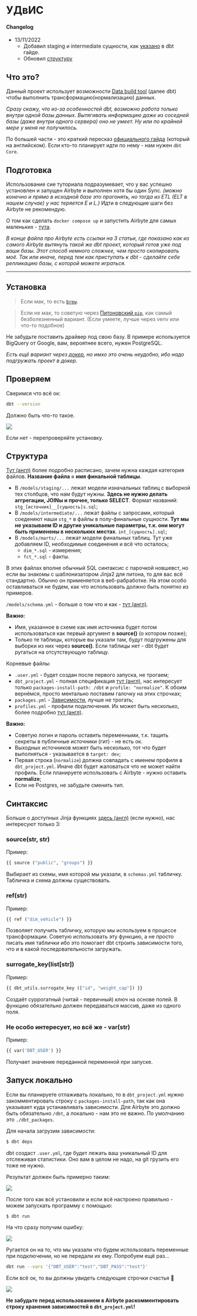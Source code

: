# УДвИС

#### Changelog

- 13/11/2022
  - Добавил staging и intermediate сущности, как [указано](https://docs.getdbt.com/guides/best-practices/how-we-structure/1-guide-overview) в dbt гайде.
  - Обновил [структуру](#%D1%81%D1%82%D1%80%D1%83%D0%BA%D1%82%D1%83%D1%80%D0%B0)

## Что это?

Данный проект использует возможности [Data build tool](https://docs.getdbt.com/) (далее dbt) чтобы выполнить трансформацию(нормализацию) данных.

_Сразу скажу, что из-за особенностей dbt, возможно работа только внутри одной базы данных. Вытягивать информацию даже из соседней базы (даже внутри одного сервера) оно не умеет. Ну или по крайней мере у меня не получилось._

По большей части - это краткий пересказ [официального гайда](https://docs.getdbt.com/docs/get-started/getting-started/overview) (который на английском). Если кто-то планирует идти по нему - нам нужен `dbt Core`.

## Подготовка

Использование сие туториала подразумевает, что у вас успешно установлен и запущен Airbyte и выполнен хотя бы один Sync. _(можно конечно и прямо в исходной базе это прогонять, но тогда из ETL (ELT в нашем случае) у нас теряется E и L.)_ Идти в следующие шаги без Airbyte не рекомендую.

О том как сделать `docker compose up` и запустить Airbyte для самых маленьких - [тута](./HOWTO_Airbyte.md).

_В конце файла про Airbyte есть ссылки на 3 статьи, где показано как из самого Airbyte вытянуть такой же dbt проект, который готов уже под ваши базы. Этот способ немного сложнее, чем просто скопировать моё. Так или иначе, перед тем как приступать к dbt - сделайте себе репликацию базы, с которой можете играться._

---

## Установка

> Если мак, то есть [`brew`](https://docs.getdbt.com/docs/get-started/installation).

> Если не мак, то советую через [Питоновский `pip`](https://docs.getdbt.com/docs/get-started/pip-install), как самый безболезненный вариант. (Если умеете, лучше через venv или что-то подобное)

Не забудьте поставить драйвер под свою базу. В примере используется BigQuery от Google, вам, вероятнее всего, нужен PostgreSQL.

_Есть ещё вариант через [докер](https://docs.getdbt.com/docs/get-started/docker-install), но имхо это очень неудобно, ибо надо подгружать проект в докер._

## Проверяем

Сверимся что всё ок:

```bash
dbt --version
```

Должно быть что-то такое.

![](./_screenshots/dbt_ver.png)

Если нет - перепроверяйте установку.

## Структура

[Тут (англ)](https://docs.getdbt.com/guides/best-practices/how-we-structure/1-guide-overview#guide-structure-overview) более подробно расписано, зачем нужна каждая категория файлов. **Название файла = имя финальной таблицы**.

- В `/models/staging/...` лежат модели изначальных таблиц с выборкой тех столбцов, что нам будут нужны. **Здесь не нужно делать аггрегации, JOINы и прочее, только SELECT**. Формат названий: `stg_[источник]__[сущность]s.sql`;
- В `/models/intermediate/...` лежат файлы с запросами, который соеденяют наши `stg_*` в файлы в полу-финальные сущности. **Тут мы не указываем ID и другие уникальные параметры, т.к. они могут быть применены в нескольких местах**. `int_[сущность].sql`;
- В `/models/marts/...` лежат модели финальных таблиц. Тут уже добавляем ID, необходимые соединения и всё что осталось;
  - `dim_*.sql` - измерения;
  - `fct_*.sql` - факты.

В этих файлах вполне обычный SQL синтаксис с парочкой новшевст, но если вы знакомы с шаблонизатором Jinja2 для питона, то для вас всё стандартно. Обычно он применяется в веб-рабработке. На этом особо оставливаться не будем, как что использовать должно быть понятно из примеров.

`/models/schema.yml` - больше о том что и как - [тут (англ)](https://docs.getdbt.com/docs/build/sources).

**Важно:**

- Имя, указанное в схеме как имя источника будет потом использоваться как первый аргумент в **source()** (о котором позже);
- Только те таблицы, которые вы указали там, будут подгружены для выборки из них через **source()**. Если таблицы нет - dbt будет ругаться на отсутствующую таблицу.

Корневые файлы:

- `.user.yml` - будет создан после первого запуска, не трогаем;
- `dbt_project.yml` - полная спецификация [тут (англ)](https://docs.getdbt.com/reference/dbt_project.yml), нас интересует только `packages-install-path: /dbt` и `profile: "normalize"`. К обоим вернёмся, просто ментально поставим галочку на этих строчках;
- `packages.yml` - [Зависимости](https://docs.getdbt.com/docs/build/packages), лучше не трогать;
- `profiles.yml` - профили подключения. Их может быть несколько, более подробно [тут (англ)](https://docs.getdbt.com/reference/profiles.yml).

**Важно:**

- Советую логин и пароль оставить переменными, т.к. тащить секреты в публичные источники (гит) - не есть ок.
- Выходных источников может быть несколько, тот что будет выполняться - указывается в `target: dev`;
- Первая строка (`normalize`) должна совпадать с именем профиля в `dbt_project.yml`. Иначе dbt будет жаловаться что не может найти профиль. Если планируете использовать с Airbyte - нужно оставить **normalize**;
- Если не Postgres, не забудьте сменить тип.

## Синтаксис

Больше о доступных Jinja функциях [здесь (англ)](https://docs.getdbt.com/reference/dbt-jinja-functions) (если нужно), нас интересуют только 3:

### source(str, str)

Пример:

```python
{{ source ("public", "groups") }}
```

Выбирает из схемы, имя которой мы указали, в `schemas.yml` табличку. Табличка и схема должны существовать.

### ref(str)

Пример:

```python
{{ ref ("dim_vehicle") }}
```

Позволяет получить табличку, которую мы используем в процессе трансформации. Советую использовать эту функцию, а не просто писать имя таблички ибо это помогает dbt строить зависимости того, что и в какой последовательности загружать.

### surrogate_key(list[str])

Пример:

```python
{{ dbt_utils.surrogate_key (["id", "weight_cap"]) }}
```

Создаёт суррогатный (читай - первичный) ключ на основе полей. В функцию обязательно должен передаваться массив, даже из одного поля.

### Не особо интересует, но всё же - var(str)

Пример:

```python
{{ var('DBT_USER') }}
```

Получает значение переданной переменной при запуске.

## Запуск локально

Если вы планируете отлаживать локально, то в `dbt_project.yml` нужно закомментировать строку с `packages-install-path`, так как она указывает куда устанавливать зависимости. Для Airbyte это должно быть обязательно `/dbt`, а локально - нам это не важно. По умолчанию это `./dbt_packages`.

Для начала загрузим зависимости:

```bash
$ dbt deps
```

dbt создаст `.user.yml`, где будет лежать ваш уникальный ID для отслеживая статистики. Оно вам в целом не надо, на git грузить его тоже не нужно.

Результат должен быть примерно таким:

![](./_screenshots/dbt_deps.png)

После того как всё установили и если всё настроено правильно - можем запускать программу с помощью:

```bash
$ dbt run
```

На что сразу получим ошибку:

![](./_screenshots/dbt_error.png)

Ругается он на то, что мы указали что будем использовать переменные при подключении, но не передали их ему. Попробуем ещё раз...

```bash
dbt run --vars '{"DBT_USER":"test","DBT_PASS":"test"}'
```

Если всё ок, то вы должны увидеть следующие строчки счастья 🎉

![](./_screenshots/dbt_yay.png)

**Не забудьте перед использованием в Airbyte раскомментировать строку хранения зависимостей в `dbt_project.yml`!**
